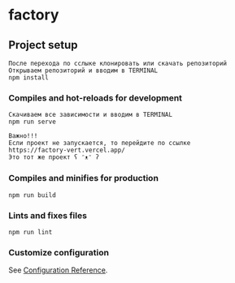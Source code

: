 # factory

## Project setup

```
После перехода по сслыке клонировать или скачать репозиторий
Открываем репозиторий и вводим в TERMINAL
npm install
```

### Compiles and hot-reloads for development

```
Скачиваем все зависимости и вводим в TERMINAL
npm run serve

Важно!!!
Если проект не запускается, то перейдите по ссылке
https://factory-vert.vercel.app/
Это тот же проект ʕ ᵔᴥᵔ ʔ
```

### Compiles and minifies for production

```
npm run build
```

### Lints and fixes files

```
npm run lint
```

### Customize configuration

See [Configuration Reference](https://cli.vuejs.org/config/).
